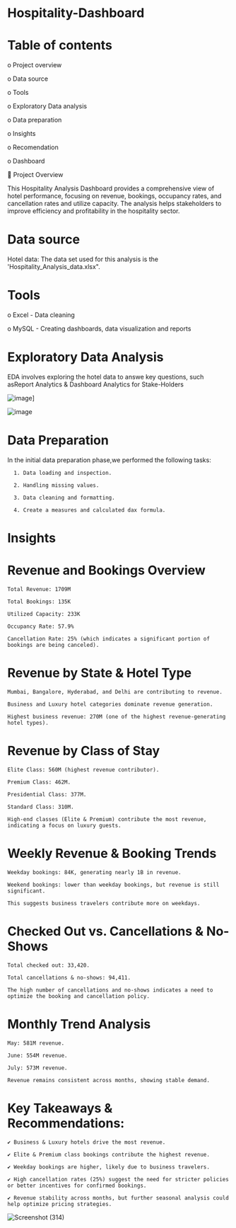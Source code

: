 # Hospitality-Dashboard

# Table of contents

o Project overview

o Data source

o Tools

o Exploratory Data analysis

o Data preparation 

o Insights

o Recomendation

o Dashboard

📌 Project Overview

This Hospitality Analysis Dashboard provides a comprehensive view of hotel performance, focusing on revenue, bookings, occupancy rates, and cancellation rates and utilize capacity. The analysis helps stakeholders to improve efficiency and profitability in the hospitality sector.

# Data source

   Hotel data: The data set used for this analysis is the 'Hospitality_Analysis_data.xlsx". 

# Tools 

   o Excel - Data cleaning
   
   o MySQL - Creating dashboards, data visualization and reports



# Exploratory Data Analysis

  EDA involves exploring the hotel data to answe key questions, such asReport Analytics & Dashboard Analytics for Stake-Holders 

![image](https://github.com/user-attachments/assets/2e19b860-c852-4b12-89af-757edb4c8e73)]


![image](https://github.com/user-attachments/assets/ba345751-f9c7-4f48-8805-100febebb921)



# Data Preparation

   In the initial data preparation phase,we performed the following tasks:
   
      1. Data loading and inspection.
      
      2. Handling missing values.
      
      3. Data cleaning and formatting.
      
      4. Create a measures and calculated dax formula.




# Insights


# Revenue and Bookings Overview

    Total Revenue: 1709M

    Total Bookings: 135K

    Utilized Capacity: 233K

    Occupancy Rate: 57.9%

    Cancellation Rate: 25% (which indicates a significant portion of bookings are being canceled).

#  Revenue by State & Hotel Type

    Mumbai, Bangalore, Hyderabad, and Delhi are contributing to revenue.

    Business and Luxury hotel categories dominate revenue generation.

    Highest business revenue: 270M (one of the highest revenue-generating hotel types).

 # Revenue by Class of Stay

    Elite Class: 560M (highest revenue contributor).

    Premium Class: 462M.

    Presidential Class: 377M.

    Standard Class: 310M.

    High-end classes (Elite & Premium) contribute the most revenue, indicating a focus on luxury guests.

 # Weekly Revenue & Booking Trends

    Weekday bookings: 84K, generating nearly 1B in revenue.

    Weekend bookings: lower than weekday bookings, but revenue is still significant.

    This suggests business travelers contribute more on weekdays.

# Checked Out vs. Cancellations & No-Shows

    Total checked out: 33,420.

    Total cancellations & no-shows: 94,411.

    The high number of cancellations and no-shows indicates a need to optimize the booking and cancellation policy.

# Monthly Trend Analysis

    May: 581M revenue.

    June: 554M revenue.

    July: 573M revenue.

    Revenue remains consistent across months, showing stable demand.

# Key Takeaways & Recommendations:

    ✔ Business & Luxury hotels drive the most revenue.

    ✔ Elite & Premium class bookings contribute the highest revenue.

    ✔ Weekday bookings are higher, likely due to business travelers.

    ✔ High cancellation rates (25%) suggest the need for stricter policies or better incentives for confirmed bookings.

    ✔ Revenue stability across months, but further seasonal analysis could help optimize pricing strategies.

![Screenshot (314)](https://github.com/user-attachments/assets/d97fdf89-9523-4613-aa54-56154bf7fa04)

